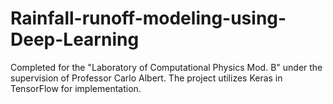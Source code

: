 # Rainfall-runoff-modeling-using-Deep-Learning
Completed for the "Laboratory of Computational Physics Mod. B" under the supervision of Professor Carlo Albert. The project utilizes Keras in TensorFlow for implementation.

